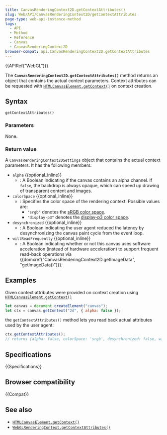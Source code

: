 ```yaml
---
title: CanvasRenderingContext2D.getContextAttributes()
slug: Web/API/CanvasRenderingContext2D/getContextAttributes
page-type: web-api-instance-method
tags:
  - API
  - Method
  - Reference
  - Canvas
  - CanvasRenderingContext2D
browser-compat: api.CanvasRenderingContext2D.getContextAttributes
---
```


{{APIRef("WebGL")}}

The **`CanvasRenderingContext2D.getContextAttributes()`**
method
returns an object that contains the actual context parameters. Context attributes can be
requested with
[`HTMLCanvasElement.getContext()`](/en-US/docs/Web/API/HTMLCanvasElement/getContext)
on context creation.

## Syntax

```js-nolint
getContextAttributes()
```

### Parameters

None.

### Return value

A `CanvasRenderingContext2DSettings` object that contains the actual context
parameters.
It has the following members:

- `alpha` {{optional_inline}}
  - : A Boolean indicating if the canvas contains an alpha channel.
    If `false`, the backdrop is always opaque, which can speed up drawing
    of transparent content and images.
- `colorSpace` {{optional_inline}}
  - : Specifies the color space of the rendering context. Possible values are:
    - `"srgb"` denotes the [sRGB color space](https://en.wikipedia.org/wiki/SRGB).
    - `"display-p3"` denotes the [display-p3 color space](https://en.wikipedia.org/wiki/DCI-P3).
- `desynchronized` {{optional_inline}}
  - : A Boolean indicating the user agent reduced the latency by desynchronizing
    the canvas paint cycle from the event loop.
- `willReadFrequently` {{optional_inline}}
  - : A Boolean indicating whether or not this canvas uses software acceleration
    (instead of hardware acceleration) to support frequent read-back operations via
    {{domxref("CanvasRenderingContext2D.getImageData", "getImageData()")}}.

## Examples

Given context attributes were provided on context creation using
[`HTMLCanvasElement.getContext()`](/en-US/docs/Web/API/HTMLCanvasElement/getContext)

```js
let canvas = document.createElement("canvas");
let ctx = canvas.getContext("2d", { alpha: false });
```

the `getContextAttributes()` method lets you read back actual attributes
used by
the user agent:

```js
ctx.getContextAttributes();
// returns {alpha: false, colorSpace: 'srgb', desynchronized: false, willReadFrequently: false}
```

## Specifications

{{Specifications}}

## Browser compatibility

{{Compat}}

## See also

- [`HTMLCanvasElement.getContext()`](/en-US/docs/Web/API/HTMLCanvasElement/getContext)
- [`WebGLRenderingContext.getContextAttributes()`](/en-US/docs/Web/API/WebGLRenderingContext/getContextAttributes)
